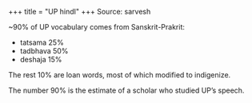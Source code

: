 +++
title = "UP hindI"
+++
Source: sarvesh

~90% of UP vocabulary comes from Sanskrit-Prakrit:  

- tatsama 25%
- tadbhava 50%
- deshaja 15%

The rest 10% are loan words, most of which modified to indigenize.

The number 90% is the estimate of a scholar who studied UP’s speech. 